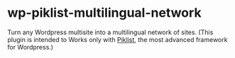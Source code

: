 # wp-piklist-multilingual-network
Turn any Wordpress multisite into a multilingual network of sites. (This plugin is intended to Works only with <a href="https://piklist.com/">Piklist</a>, the most advanced framework for Wordpress.)
